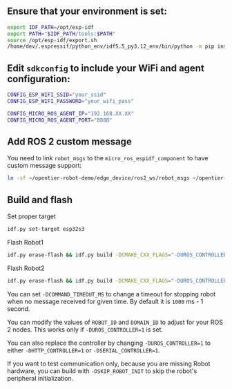## Ensure that your environment is set:

```sh
export IDF_PATH=/opt/esp-idf
export PATH="$IDF_PATH/tools:$PATH"
source /opt/esp-idf/export.sh
/home/dev/.espressif/python_env/idf5.5_py3.12_env/bin/python -m pip install colcon-common-extensions catkin_pkg empy==3.3.4 lark-parser
```

## Edit `sdkconfig` to include your WiFi and agent configuration:

```sh
CONFIG_ESP_WIFI_SSID="your_ssid"
CONFIG_ESP_WIFI_PASSWORD="your_wifi_pass"

CONFIG_MICRO_ROS_AGENT_IP="192.168.XX.XX"
CONFIG_MICRO_ROS_AGENT_PORT="8888"
```

## Add ROS 2 custom message

You need to link `robot_msgs` to the `micro_ros_espidf_component` to have custom message support:

```sh
ln -sf ~/opentier-robot-demo/edge_device/ros2_ws/robot_msgs ~/opentier-robot-demo/robot/open-t1/components/micro_ros_espidf_component/extra_packages
```

## Build and flash

Set proper target

```sh
idf.py set-target esp32s3
```

Flash Robot1

```sh
idf.py erase-flash && idf.py build -DCMAKE_CXX_FLAGS="-DUROS_CONTROLLER=1 -DROBOT_ID=1 -DDOMAIN_ID=42" && idf.py flash && idf.py monitor
```

Flash Robot2

```sh
idf.py erase-flash && idf.py build -DCMAKE_CXX_FLAGS="-DUROS_CONTROLLER=1 -DROBOT_ID=2 -DDOMAIN_ID=42" && idf.py flash && idf.py monitor
```

You can set `-DCOMMAND_TIMEOUT_MS` to change a timeout for stopping robot when no message received for given time. By default it is `1000` ms - 1 second.

You can modify the values of `ROBOT_ID` and `DOMAIN_ID` to adjust for your ROS 2 nodes. This works only if `-DUROS_CONTROLLER=1` is set.

You can also replace the controller by changing `-DUROS_CONTROLLER=1` to either `-DHTTP_CONTROLLER=1` or `-DSERIAL_CONTROLLER=1`.

If you want to test communication only, because you are missing Robot hardware, you can build with `-DSKIP_ROBOT_INIT` to skip the robot's peripheral initialization.